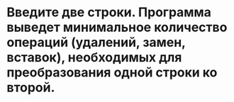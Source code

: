 # Введите две строки. Программа выведет минимальное количество операций (удалений, замен, вставок), необходимых для преобразования одной строки ко второй.
